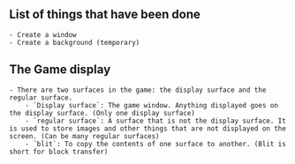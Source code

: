 ## List of things that have been done
    - Create a window
    - Create a background (temporary)
    




## The Game display
    - There are two surfaces in the game: the display surface and the regular surface.
        - `Display surface`: The game window. Anything displayed goes on the display surface. (Only one display surface)
        - `regular surface`: A surface that is not the display surface. It is used to store images and other things that are not displayed on the screen. (Can be many regular surfaces)
        - `blit`: To copy the contents of one surface to another. (Blit is short for block transfer)
